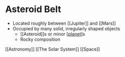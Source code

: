 # Asteroid Belt

- Located roughly between [[Jupiter]] and [[Mars]]
- Occupied by many solid, irregularly shaped objects
  - [[Asteroid]]s or minor [[planet]]s
  - Rocky composition

[[Astronomy]] [[The Solar System]] [[Space]]

[//begin]: # "Autogenerated link references for markdown compatibility"
[planet]: planet "Planet"
[//end]: # "Autogenerated link references"